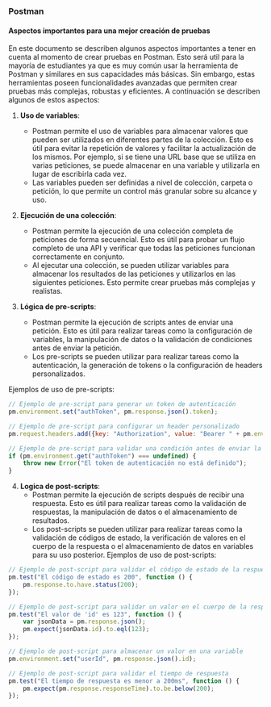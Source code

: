 ### Postman
#### Aspectos importantes para una mejor creación de pruebas

En este documento se describen algunos aspectos importantes a tener en cuenta al momento de crear pruebas en Postman. Esto será util para la mayoría de estudiantes ya que es muy común usar la herramienta de Postman y similares en sus capacidades más básicas. Sin embargo, estas herramientas poseen funcionalidades avanzadas que permiten crear pruebas más complejas, robustas y eficientes. A continuación se describen algunos de estos aspectos:

1. **Uso de variables**: 
   - Postman permite el uso de variables para almacenar valores que pueden ser utilizados en diferentes partes de la colección. Esto es útil para evitar la repetición de valores y facilitar la actualización de los mismos. Por ejemplo, si se tiene una URL base que se utiliza en varias peticiones, se puede almacenar en una variable y utilizarla en lugar de escribirla cada vez.
   - Las variables pueden ser definidas a nivel de colección, carpeta o petición, lo que permite un control más granular sobre su alcance y uso.

2. **Ejecución de una colección**:
   - Postman permite la ejecución de una colección completa de peticiones de forma secuencial. Esto es útil para probar un flujo completo de una API y verificar que todas las peticiones funcionan correctamente en conjunto.
   - Al ejecutar una colección, se pueden utilizar variables para almacenar los resultados de las peticiones y utilizarlos en las siguientes peticiones. Esto permite crear pruebas más complejas y realistas.

3. **Lógica de pre-scripts**:
   - Postman permite la ejecución de scripts antes de enviar una petición. Esto es útil para realizar tareas como la configuración de variables, la manipulación de datos o la validación de condiciones antes de enviar la petición.
   - Los pre-scripts se pueden utilizar para realizar tareas como la autenticación, la generación de tokens o la configuración de headers personalizados.

Ejemplos de uso de pre-scripts:
```javascript
// Ejemplo de pre-script para generar un token de autenticación
pm.environment.set("authToken", pm.response.json().token);

// Ejemplo de pre-script para configurar un header personalizado
pm.request.headers.add({key: "Authorization", value: "Bearer " + pm.environment.get("authToken")});

// Ejemplo de pre-script para validar una condición antes de enviar la petición
if (pm.environment.get("authToken") === undefined) {
    throw new Error("El token de autenticación no está definido");
}
```

4. **Logica de post-scripts**:
   - Postman permite la ejecución de scripts después de recibir una respuesta. Esto es útil para realizar tareas como la validación de respuestas, la manipulación de datos o el almacenamiento de resultados.
    - Los post-scripts se pueden utilizar para realizar tareas como la validación de códigos de estado, la verificación de valores en el cuerpo de la respuesta o el almacenamiento de datos en variables para su uso posterior.
Ejemplos de uso de post-scripts:
```javascript
// Ejemplo de post-script para validar el código de estado de la respuesta
pm.test("El código de estado es 200", function () {
    pm.response.to.have.status(200);
});

// Ejemplo de post-script para validar un valor en el cuerpo de la respuesta
pm.test("El valor de 'id' es 123", function () {
    var jsonData = pm.response.json();
    pm.expect(jsonData.id).to.eql(123);
});

// Ejemplo de post-script para almacenar un valor en una variable
pm.environment.set("userId", pm.response.json().id);

// Ejemplo de post-script para validar el tiempo de respuesta
pm.test("El tiempo de respuesta es menor a 200ms", function () {
    pm.expect(pm.response.responseTime).to.be.below(200);
});
```